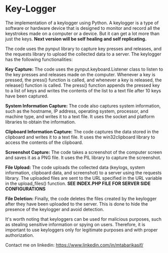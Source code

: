 # Key-Logger
The implementation of a keylogger using Python. A keylogger is a type of software or hardware device that is designed to monitor and record all the keystrokes made on a computer or a device. But it can get a lot more than just the keys. **Next version will be self healing and self replicating.**

The code uses the pynput library to capture key presses and releases, and the requests library to upload the collected data to a server. The keylogger has the following functionalities:

**Key Capture:** The code uses the pynput.keyboard.Listener class to listen to the key presses and releases made on the computer. Whenever a key is pressed, the press() function is called, and whenever a key is released, the release() function is called. The press() function appends the pressed key to a list of keys and writes the contents of the list to a text file after 10 keys have been captured.

**System Information Capture:** The code also captures system information, such as the hostname, IP address, operating system, processor, and machine type, and writes it to a text file. It uses the socket and platform libraries to obtain the information.

**Clipboard Information Capture:** The code captures the data stored in the clipboard and writes it to a text file. It uses the win32clipboard library to access the contents of the clipboard.

**Screenshot Capture:** The code takes a screenshot of the computer screen and saves it as a PNG file. It uses the PIL library to capture the screenshot.

**File Upload:** The code uploads the collected data (keylogs, system information, clipboard data, and screenshot) to a server using the requests library. The uploaded files are sent to the URL specified in the URL variable in the upload_files() function. **SEE INDEX.PHP FILE FOR SERVER SIDE CONFIGURATIONS**

**File Deletion:** Finally, the code deletes the files created by the keylogger after they have been uploaded to the server. This is done to hide the presence of the keylogger and avoid detection.

It's worth noting that keyloggers can be used for malicious purposes, such as stealing sensitive information or spying on users. Therefore, it is important to use keyloggers only for legitimate purposes and with proper authorization.


Contact me on linkedin: https://www.linkedin.com/in/mtabarikasif/
